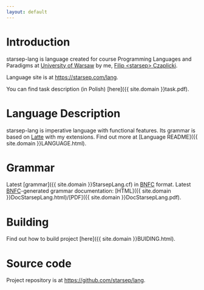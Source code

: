 ```yaml
---
layout: default
---
```


# Introduction
starsep-lang is language created for course Programming Languages and
Paradigms at [University of Warsaw](https://mimuw.edu.pl/en) by me, [Filip &lt;starsep&gt; Czaplicki](https://starsep.com).

Language site is at https://starsep.com/lang.

You can find task description (in Polish) [here]({{ site.domain }}task.pdf).

# Language Description
starsep-lang is imperative language with functional features.
Its grammar is based on [Latte](https://www.mimuw.edu.pl/~ben/Zajecia/Mrj2013/Latte/) with my extensions.
Find out more at [Language README]({{ site.domain }}LANGUAGE.html).

# Grammar
Latest [grammar]({{ site.domain }}StarsepLang.cf) in [BNFC](https://github.com/BNFC/bnfc) format.
Latest [BNFC](https://github.com/BNFC/bnfc)-generated grammar documentation: [HTML]({{ site.domain }}DocStarsepLang.html)/[PDF]({{ site.domain }}DocStarsepLang.pdf).

# Building
Find out how to build project [here]({{ site.domain }}BUIDING.html).

# Source code
Project repository is at https://github.com/starsep/lang.
